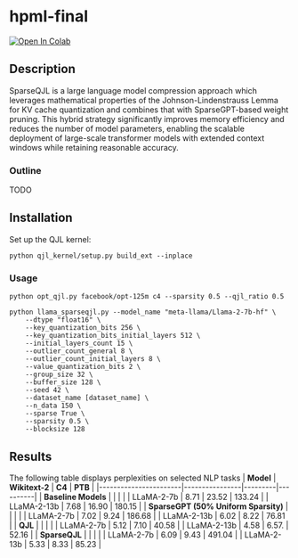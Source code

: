 # hpml-final
[![Open In Colab](https://colab.research.google.com/assets/colab-badge.svg)](https://colab.research.google.com/github/kentjliu/hpml-final/blob/main/demo.ipynb)

## Description
SparseQJL is a large language model compression approach which leverages mathematical properties of the 
Johnson-Lindenstrauss Lemma for KV cache quantization and combines that with SparseGPT-based weight
pruning. This hybrid strategy significantly improves memory efficiency and reduces the number of model parameters, enabling
the scalable deployment of large-scale transformer models with extended context windows while retaining reasonable accuracy.

### Outline
TODO

## Installation
Set up the QJL kernel:
```
python qjl_kernel/setup.py build_ext --inplace
```

### Usage
`python opt_qjl.py facebook/opt-125m c4 --sparsity 0.5 --qjl_ratio 0.5`

```
python llama_sparseqjl.py --model_name "meta-llama/Llama-2-7b-hf" \
    --dtype "float16" \
    --key_quantization_bits 256 \
    --key_quantization_bits_initial_layers 512 \
    --initial_layers_count 15 \
    --outlier_count_general 8 \
    --outlier_count_initial_layers 8 \
    --value_quantization_bits 2 \
    --group_size 32 \
    --buffer_size 128 \
    --seed 42 \
    --dataset_name [dataset_name] \
    --n_data 150 \
    --sparse True \
    --sparsity 0.5 \
    --blocksize 128
```

## Results
The following table displays perplexities on selected NLP tasks
| **Model**             | **Wikitext-2** | **C4**  | **PTB**  |
|-----------------------|----------------|---------|----------|
| **Baseline Models**   |                |         |          |
| LLaMA-2-7b            | 8.71           | 23.52   | 133.24   |
| LLaMA-2-13b           | 7.68           | 16.90   | 180.15   |
| **SparseGPT (50% Uniform Sparsity)** | | | |
| LLaMA-2-7b            | 7.02           | 9.24    | 186.68   |
| LLaMA-2-13b           | 6.02           | 8.22    | 76.81    |
| **QJL**               |                |         |          |
| LLaMA-2-7b            | 5.12           | 7.10    | 40.58    |
| LLaMA-2-13b           | 4.58           | 6.57.   | 52.16    |
| **SparseQJL**         |                |         |          |
| LLaMA-2-7b            | 6.09           | 9.43    | 491.04   |
| LLaMA-2-13b           | 5.33           | 8.33    | 85.23    |
